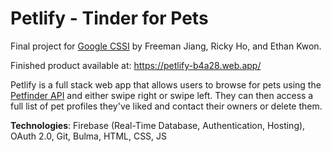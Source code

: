 # Petlify - Tinder for Pets
Final project for [Google CSSI](https://buildyourfuture.withgoogle.com/programs/computer-science-summer-institute/) by Freeman Jiang, Ricky Ho, and Ethan Kwon.

Finished product available at: https://petlify-b4a28.web.app/

Petlify is a full stack web app that allows users to browse for pets using the [Petfinder API](https://www.petfinder.com/developers/) and either swipe right or swipe left. They can then access a full list of pet profiles they've liked and contact their owners or delete them.

**Technologies**: Firebase (Real-Time Database, Authentication, Hosting), OAuth 2.0, Git, Bulma, HTML, CSS, JS

